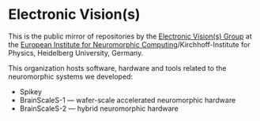 # Electronic Vision(s)

This is the public mirror of repositories by the [Electronic Vision(s) Group](http://www.kip.uni-heidelberg.de/vision/) at the [European Institute for Neuromorphic Computing](https://www.kip.uni-heidelberg.de/einc/)/Kirchhoff-Institute for Physics, Heidelberg University, Germany.

This organization hosts software, hardware and tools related to the neuromorphic systems we developed:
* Spikey
* BrainScaleS-1 — wafer-scale accelerated neuromorphic hardware
* BrainScaleS-2 — hybrid neuromorphic hardware

